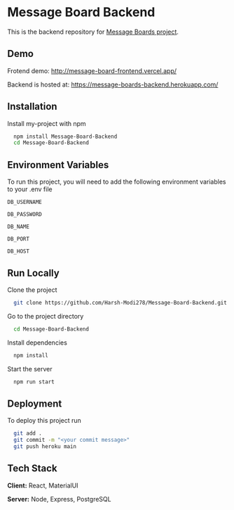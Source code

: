 
# Message Board Backend

This is the backend repository for [Message Boards project](https://github.com/Harsh-Modi278/Message-Board-Frontend).


## Demo

Frotend demo: http://message-board-frontend.vercel.app/

Backend is hosted at: https://message-boards-backend.herokuapp.com/

  
## Installation

Install my-project with npm

```bash
  npm install Message-Board-Backend
  cd Message-Board-Backend
```
    
## Environment Variables

To run this project, you will need to add the following environment variables to your .env file

`DB_USERNAME`

`DB_PASSWORD`

`DB_NAME`

`DB_PORT`

`DB_HOST`

  
## Run Locally

Clone the project

```bash
  git clone https://github.com/Harsh-Modi278/Message-Board-Backend.git
```

Go to the project directory

```bash
  cd Message-Board-Backend
```

Install dependencies

```bash
  npm install
```

Start the server

```bash
  npm run start
```

  
## Deployment

To deploy this project run

```bash
  git add .
  git commit -m "<your commit message>"
  git push heroku main
```

  
## Tech Stack

**Client:** React, MaterialUI

**Server:** Node, Express, PostgreSQL

  
